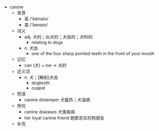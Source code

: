 - canine
  - 发音
    - 英 /'keinain/
    - 美 /'kenaɪn/
  - 词义
    - adj. 犬的；似犬的；犬齿的；犬科的
      - relating to dogs
    - n. 犬齿
      - one of the four sharp pointed teeth in the front of your mouth
  - 记忆
    - can (犬) + ine → 犬的
  - 近义词
    - n. 犬；[解剖]犬齿
      - dogtooth
      - cuspid
  - 短语
    - canine distemper 犬瘟热；犬温病
  - 例句
    - canine diseases 犬类疾病
    - her loyal canine friend 她那忠实的狗朋友
  - 补充